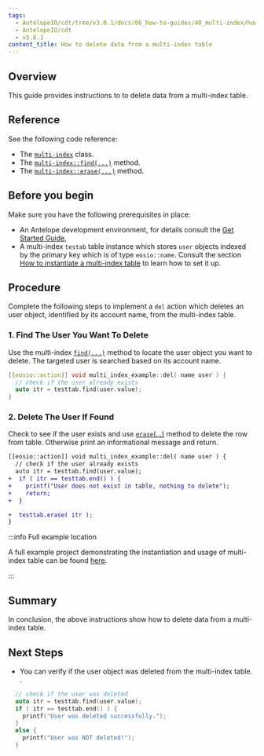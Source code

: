 ```yaml
---
tags:
  - AntelopeIO/cdt/tree/v3.0.1/docs/06_how-to-guides/40_multi-index/how-to-delete-data-from-a-multi-index-table.md
  - AntelopeIO/cdt
  - v3.0.1
content_title: How to delete data from a multi-index table
---
```


## Overview

This guide provides instructions to to delete data from a multi-index table.

## Reference

See the following code reference:

* The [`multi-index`](../../classeosio_1_1multi__index) class.
* The [`multi-index::find(...)`](../../group__multiindex#function-find) method.
* The [`multi-index::erase(...)`](../../group__multiindex/#function-erase) method.

## Before you begin

Make sure you have the following prerequisites in place:

* An Antelope development environment, for details consult the [Get Started Guide](https://docs.eosnetwork.com/welcome/latest/getting-started/),
* A multi-index `testab` table instance which stores `user` objects indexed by the primary key which is of type `eosio::name`. Consult the section [How to instantiate a multi-index table](./how-to-instantiate-a-multi-index-table.md) to learn how to set it up.

## Procedure

Complete the following steps to implement a `del` action which deletes an user object, identified by its account name, from the multi-index table.

### 1. Find The User You Want To Delete

Use the multi-index [`find(...)`](../../group__multiindex#function-find) method to locate the user object you want to delete. The targeted user is searched based on its account name.

```cpp
[[eosio::action]] void multi_index_example::del( name user ) {
  // check if the user already exists
  auto itr = testtab.find(user.value);
}
```

### 2. Delete The User If Found

Check to see if the user exists and use [`erase`(...)](../../group__multiindex/#function-erase) method to delete the row from table. Otherwise print an informational message and return.

```diff
[[eosio::action]] void multi_index_example::del( name user ) {
  // check if the user already exists
  auto itr = testtab.find(user.value);
+  if ( itr == testtab.end() ) {
+    printf("User does not exist in table, nothing to delete");
+    return;
+  }

+  testtab.erase( itr );
}
```


:::info Full example location

A full example project demonstrating the instantiation and usage of multi-index table can be found [here](https://github.com/AntelopeIO/cdt/blob/main/examples/multi_index_example).

:::


## Summary

In conclusion, the above instructions show how to delete data from a multi-index table.

## Next Steps

* You can verify if the user object was deleted from the multi-index table. .

```cpp
  // check if the user was deleted
  auto itr = testtab.find(user.value);
  if ( itr == testtab.end() ) {
    printf("User was deleted successfully.");
  }
  else {
    printf("User was NOT deleted!");
  }
```
